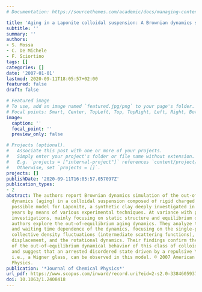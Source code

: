 ```yaml
---
# Documentation: https://sourcethemes.com/academic/docs/managing-content/

title: 'Aging in a Laponite colloidal suspension: A Brownian dynamics simulation study'
subtitle: ''
summary: ''
authors:
- S. Mossa
- C. De Michele
- F. Sciortino
tags: []
categories: []
date: '2007-01-01'
lastmod: 2020-09-11T18:05:57+02:00
featured: false
draft: false

# Featured image
# To use, add an image named `featured.jpg/png` to your page's folder.
# Focal points: Smart, Center, TopLeft, Top, TopRight, Left, Right, BottomLeft, Bottom, BottomRight.
image:
  caption: ''
  focal_point: ''
  preview_only: false

# Projects (optional).
#   Associate this post with one or more of your projects.
#   Simply enter your project's folder or file name without extension.
#   E.g. `projects = ["internal-project"]` references `content/project/deep-learning/index.md`.
#   Otherwise, set `projects = []`.
projects: []
publishDate: '2020-09-11T16:05:57.057097Z'
publication_types:
- 2
abstract: The authors report Brownian dynamics simulation of the out-of-equilibrium
  dynamics (aging) in a colloidal suspension composed of rigid charged disks, one
  possible model for Laponite, a synthetic clay deeply investigated in the last few
  years by means of various experimental techniques. At variance with previous numerical
  investigations, mainly focusing on static structure and equilibrium dynamics, the
  authors explore the out-of-equilibrium aging dynamics. They analyze the wave vector
  and waiting time dependence of the dynamics, focusing on the single-particle and
  collective density fluctuations (intermediate scattering functions), the mean-squared
  displacement, and the rotational dynamics. Their findings confirm the complexity
  of the out-of-equilibrium dynamical behavior of this class of colloidal suspensions
  and suggest that an arrested disordered state driven by a repulsive Yukawa potential,
  i.e., a Wigner glass, can be observed in this model. © 2007 American Institute of
  Physics.
publication: '*Journal of Chemical Physics*'
url_pdf: https://www.scopus.com/inward/record.uri?eid=2-s2.0-33846059377&doi=10.1063%2f1.2408418&partnerID=40&md5=e0b39396b96e5cd6846a751fe0b2dd66
doi: 10.1063/1.2408418
---
```

